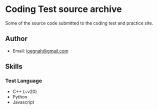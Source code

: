 # Coding Test source archive

Some of the source code submitted to the coding test and practice site.

## Author

- Email: loegnah@gmail.com

## Skills

### Test Language

- C++ (~v20)
- Python
- Javascript

